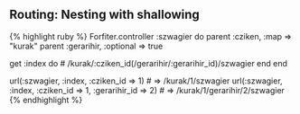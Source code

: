 ## Routing: Nesting with shallowing

{% highlight ruby %}
Forfiter.controller :szwagier do
  parent :cziken, :map => "kurak"
  parent :gerarihir, :optional => true
  
  get :index do 
    # /kurak/:cziken_id(/gerarihir/:gerarihir_id)/szwagier
  end
end

url(:szwagier, :index, :cziken_id => 1)                     # => /kurak/1/szwagier
url(:szwagier, :index, :cziken_id => 1, :gerarihir_id => 2) # => /kurak/1/gerarihir/2/szwagier 
{% endhighlight %}
